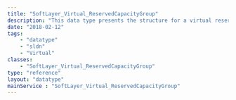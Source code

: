 ```yaml
---
title: "SoftLayer_Virtual_ReservedCapacityGroup"
description: "This data type presents the structure for a virtual reserved capacity group. "
date: "2018-02-12"
tags:
    - "datatype"
    - "sldn"
    - "Virtual"
classes:
    - "SoftLayer_Virtual_ReservedCapacityGroup"
type: "reference"
layout: "datatype"
mainService : "SoftLayer_Virtual_ReservedCapacityGroup"
---
```


